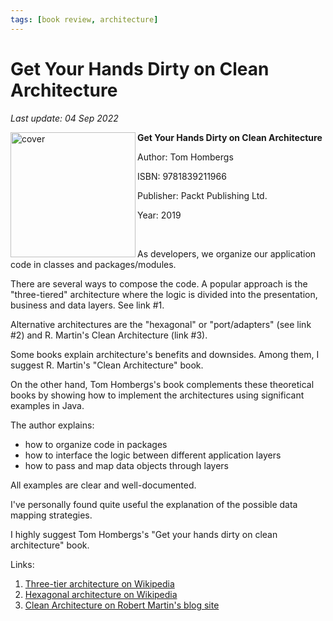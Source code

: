 ```yaml
---
tags: [book review, architecture]
---
```


# Get Your Hands Dirty on Clean Architecture

*Last update: 04 Sep 2022*


<img align="left" src="../covers/get-your-hands-dirty-on-clean-architecture.jpeg" alt="cover" height="200" >

**Get Your Hands Dirty on Clean Architecture**

Author: Tom Hombergs

ISBN: 9781839211966

Publisher: Packt Publishing Ltd.

Year: 2019

<br/>

As developers, we organize our application code in classes and packages/modules. 

There are several ways to compose the code. A popular approach is the "three-tiered" architecture where the logic is divided into the presentation, business and data layers. See link #1.

Alternative architectures are the "hexagonal" or "port/adapters" (see link #2) and R. Martin's Clean Architecture (link #3).

Some books explain architecture's benefits and downsides. Among them, I suggest R. Martin's "Clean Architecture" book. 

On the other hand, Tom Hombergs's book complements these theoretical books by showing how to implement the architectures using significant examples in Java.

The author explains:

* how to organize code in packages
* how to interface the logic between different application layers
* how to pass and map data objects through layers

All examples are clear and well-documented.

I've personally found quite useful the explanation of the possible data mapping strategies.

I highly suggest Tom Hombergs's "Get your hands dirty on clean architecture" book.

Links:

1. [Three-tier architecture on Wikipedia](https://en.wikipedia.org/wiki/Multitier_architecture#Three-tier_architecture)
1. [Hexagonal architecture on Wikipedia](https://en.wikipedia.org/wiki/Hexagonal_architecture_(software))
1. [Clean Architecture on Robert Martin's blog site](https://blog.cleancoder.com/uncle-bob/2012/08/13/the-clean-architecture.html)